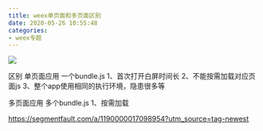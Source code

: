 ```yaml
---
title: weex单页面和多页面区别
date: 2020-05-26 10:55:48
categories:
- weex专题
---
```

![](https://upload-images.jianshu.io/upload_images/5526061-8f21c042ebe3084a.png?imageMogr2/auto-orient/strip%7CimageView2/2/w/1240)

区别
单页面应用 一个bundle.js
1、首次打开白屏时间长
2、不能按需加载对应页面js
3、整个app使用相同的执行环境，隐患很多等

多页面应用  多个bundle.js
1、按需加载

https://segmentfault.com/a/1190000017098954?utm_source=tag-newest
